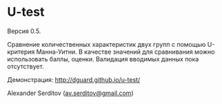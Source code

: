 # U-test

Версия 0.5.

Сравнение количественных характеристик двух групп с помощью U-критерия Манна-Уитни.
В качестве значений для сравнивания можно использовать баллы, оценки. Валидация вводимых данных пока отсутствует.

Демонстрация:
http://dguard.github.io/u-test/

Alexander Serditov (av.serditov@gmail.com)